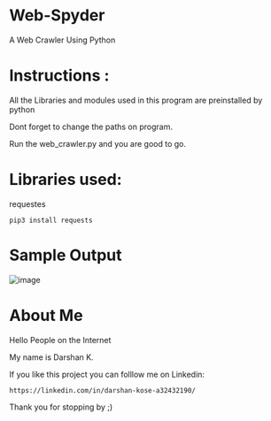 # Web-Spyder


 A Web Crawler Using Python
 
# Instructions :

  All the Libraries and modules used in this program are preinstalled by python 

  Dont forget to change the paths on program.
  
  Run the web_crawler.py and you are good to go.
  


# Libraries used:

 requestes
    
    pip3 install requests
    
 
 
 # Sample Output
 
![image](https://user-images.githubusercontent.com/85109104/123109709-15ed8e80-d459-11eb-9e5f-681a1086cfde.png)

    

    
# About Me

Hello People on the Internet

My name is Darshan K.

If you like this project you can folllow me on Linkedin:

    https://linkedin.com/in/darshan-kose-a32432190/

Thank you for stopping by ;)
